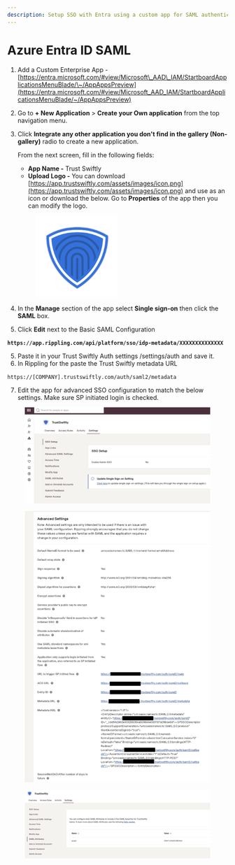 ```yaml
---
description: Setup SSO with Entra using a custom app for SAML authentication.
---
```


# Azure Entra ID SAML

1. Add a Custom Enterprise App - [https://entra.microsoft.com/#view/Microsoft\_AAD\_IAM/StartboardApplicationsMenuBlade/\~/AppAppsPreview](https://entra.microsoft.com/#view/Microsoft_AAD_IAM/StartboardApplicationsMenuBlade/~/AppAppsPreview)
2. Go to **+ New Application** > **Create your Own application** from the top navigation menu.&#x20;
3.  Click **Integrate any other application you don't find in the gallery (Non-gallery)** radio to create a new application.

    From the next screen, fill in the following fields:

    * **App Name -** Trust Swiftly
    * **Upload Logo -** You can download [https://app.trustswiftly.com/assets/images/icon.png](https://app.trustswiftly.com/assets/images/icon.png) and use as an icon or download the below. Go to **Properties** of the app then you can modify the logo.&#x20;

    <figure><img src="../.gitbook/assets/trustswiflty-icon.png" alt="" width="188"><figcaption></figcaption></figure>


4. In the **Manage** section of the app select **Single sign-on** then click the **SAML** box.
5. Click **Edit** next to the Basic SAML Configuration

<pre class="language-html"><code class="lang-html"><strong>https://app.rippling.com/api/platform/sso/idp-metadata/XXXXXXXXXXXXXX
</strong></code></pre>



5. Paste it in your Trust Swiftly Auth settings /settings/auth and save it.
6. In Rippling for the paste the Trust Swiftly metadata URL&#x20;

```
https://[COMPANY].trustswiftly.com/auth/saml2/metadata
```

7. Edit the app for advanced SSO configuration to match the below settings. Make sure SP initiated login is checked.&#x20;

<figure><img src="../.gitbook/assets/image (41).png" alt=""><figcaption></figcaption></figure>

<figure><img src="../.gitbook/assets/image (42).png" alt=""><figcaption></figcaption></figure>

<figure><img src="../.gitbook/assets/image (43).png" alt=""><figcaption></figcaption></figure>
